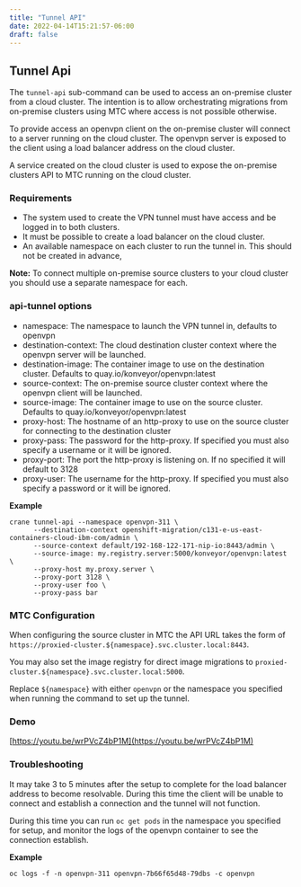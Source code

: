 ```yaml
---
title: "Tunnel API"
date: 2022-04-14T15:21:57-06:00
draft: false
---
```

## Tunnel Api


The `tunnel-api` sub-command can be used to access an on-premise cluster from a cloud cluster. The intention is to allow orchestrating migrations from on-premise clusters using MTC where access is not possible otherwise.

To provide access an openvpn client on the on-premise cluster will connect to a server running on the cloud cluster. The openvpn server is exposed to the client using a load balancer address on the cloud cluster.

A service created on the cloud cluster is used to expose the on-premise clusters API to MTC running on the cloud cluster.

### Requirements
- The system used to create the VPN tunnel must have access and be logged in to both clusters.
- It must be possible to create a load balancer on the cloud cluster.
- An available namespace on each cluster to run the tunnel in. This should not be created in advance,

**Note:** To connect multiple on-premise source clusters to your cloud cluster you should use a separate namespace for each.

### api-tunnel options
- namespace: The namespace to launch the VPN tunnel in, defaults to openvpn
- destination-context: The cloud destination cluster context where the openvpn server will be launched.
- destination-image: The container image to use on the destination cluster. Defaults to quay.io/konveyor/openvpn:latest
- source-context: The on-premise source cluster context where the openvpn client will be launched.
- source-image: The container image to use on the source cluster. Defaults to quay.io/konveyor/openvpn:latest
- proxy-host: The hostname of an http-proxy to use on the source cluster for connecting to the destination cluster
- proxy-pass: The password for the http-proxy. If specified you must also specify a username or it will be ignored.
- proxy-port: The port the http-proxy is listening on. If no specified it will default to 3128
- proxy-user: The username for the http-proxy. If specified you must also specify a password or it will be ignored.

**Example**
```
crane tunnel-api --namespace openvpn-311 \
      --destination-context openshift-migration/c131-e-us-east-containers-cloud-ibm-com/admin \
      --source-context default/192-168-122-171-nip-io:8443/admin \
      --source-image: my.registry.server:5000/konveyor/openvpn:latest \
      --proxy-host my.proxy.server \
      --proxy-port 3128 \
      --proxy-user foo \
      --proxy-pass bar
```
### MTC Configuration
When configuring the source cluster in MTC the API URL takes the form of `https://proxied-cluster.${namespace}.svc.cluster.local:8443`.

You may also set the image registry for direct image migrations to `proxied-cluster.${namespace}.svc.cluster.local:5000`.

Replace ``${namespace}`` with either `openvpn` or the namespace you specified when running the command to set up the tunnel.

### Demo
[https://youtu.be/wrPVcZ4bP1M](https://youtu.be/wrPVcZ4bP1M)

### Troubleshooting
It may take 3 to 5 minutes after the setup to complete for the load balancer address to become resolvable. During this time the client will be unable to connect and establish a connection and the tunnel will not function.

During this time you can run `oc get pods` in the namespace you specified for setup, and monitor the logs of the openvpn container to see the connection establish.

**Example**
```
oc logs -f -n openvpn-311 openvpn-7b66f65d48-79dbs -c openvpn
```
